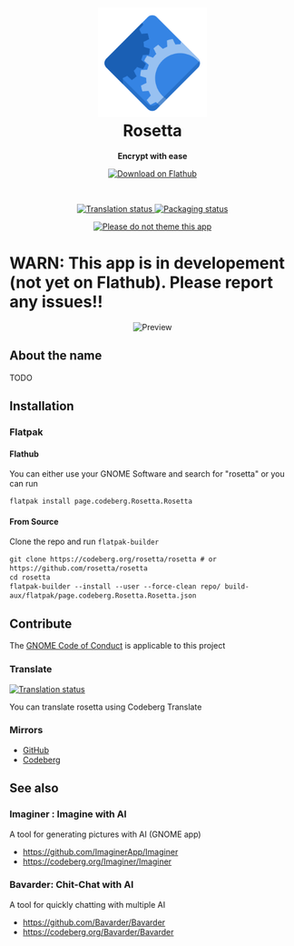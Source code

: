 <h1 align="center">
  <img src="data/icons/hicolor/scalable/apps/page.codeberg.Rosetta.Rosetta.svg" alt="rosetta" width="192" height="192"/>
  <br>
  Rosetta
</h1>

<p align="center">
  <strong>Encrypt with ease</strong>
</p>

<p align="center">
  <a href="https://flathub.org/apps/details/page.codeberg.Rosetta.Rosetta">
    <img width="200" alt="Download on Flathub" src="https://dl.flathub.org/assets/badges/flathub-badge-i-en.svg"/>
  </a>
  <br>
</p>

<br>

<p align="center">
 <a href="https://translate.codeberg.org/engage/rosetta/">
  <img src="https://translate.codeberg.org/widgets/rosetta/-/svg-badge.svg" alt="Translation status" />
  </a>
  <a href="https://repology.org/project/rosetta/versions">
    <img alt="Packaging status" src="https://repology.org/badge/tiny-repos/rosetta.svg">
  </a>
</p>

<p align="center">
  <a href="https://stopthemingmy.app">
    <img alt="Please do not theme this app" src="https://stopthemingmy.app/badge.svg"/>
  </a>
</p>

# WARN: This app is in developement (not yet on Flathub). Please report any issues!!

<p align="center">
  <img src="./data/screenshots/preview.png" alt="Preview"/>
</p>

## About the name

TODO

## Installation

### Flatpak

#### Flathub

You can either use your GNOME Software and search for "rosetta" or you can run

``` shell
flatpak install page.codeberg.Rosetta.Rosetta
```

#### From Source

Clone the repo and run `flatpak-builder`

``` shell
git clone https://codeberg.org/rosetta/rosetta # or https://github.com/rosetta/rosetta
cd rosetta
flatpak-builder --install --user --force-clean repo/ build-aux/flatpak/page.codeberg.Rosetta.Rosetta.json
```

## Contribute

The [GNOME Code of Conduct](https://wiki.gnome.org/Foundation/CodeOfConduct) is applicable to this project

### Translate

<a href="https://translate.codeberg.org/engage/rosetta/">
<img src="https://translate.codeberg.org/widgets/rosetta/-/multi-auto.svg" alt="Translation status" />
</a>

You can translate rosetta using Codeberg Translate

### Mirrors

- [GitHub](https://github.com/rosettaapp/rosetta)
- [Codeberg](https://codeberg.org/rosetta/rosetta)

## See also 

### Imaginer : Imagine with AI 

A tool for generating pictures with AI (GNOME app)

- https://github.com/ImaginerApp/Imaginer
- https://codeberg.org/Imaginer/Imaginer

### Bavarder: Chit-Chat with AI

A tool for quickly chatting with multiple AI

- https://github.com/Bavarder/Bavarder
- https://codeberg.org/Bavarder/Bavarder